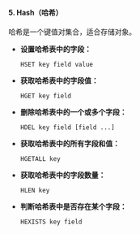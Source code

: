 
#### 5. Hash（哈希）
哈希是一个键值对集合，适合存储对象。

- **设置哈希表中的字段：**
  ```shell
  HSET key field value
  ```
- **获取哈希表中的字段值：**
  ```shell
  HGET key field
  ```
- **删除哈希表中的一个或多个字段：**
  ```shell
  HDEL key field [field ...]
  ```
- **获取哈希表中的所有字段和值：**
  ```shell
  HGETALL key
  ```
- **获取哈希表中的字段数量：**
  ```shell
  HLEN key
  ```
- **判断哈希表中是否存在某个字段：**
  ```shell
  HEXISTS key field
  ```
